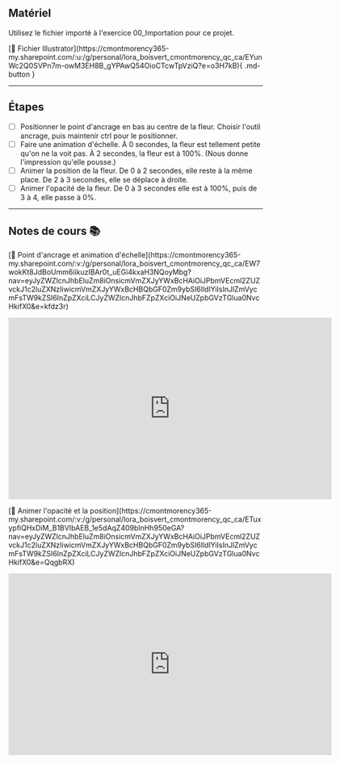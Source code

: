 ## Matériel

<p>Utilisez le fichier importé à l'exercice 00_Importation pour ce projet.</p>
[📁 Fichier Illustrator](https://cmontmorency365-my.sharepoint.com/:u:/g/personal/lora_boisvert_cmontmorency_qc_ca/EYunWc2Q0SVPn7m-owM3EH8B_gYPAwQ54OioCTcwTpVziQ?e=o3H7kB){ .md-button }

***

## Étapes

- [ ] Positionner le point d'ancrage en bas au centre de la fleur. Choisir l'outil ancrage, puis maintenir ctrl pour le positionner.
- [ ] Faire une animation d'échelle. À 0 secondes, la fleur est tellement petite qu'on ne la voit pas. À 2 secondes, la fleur est à 100%. (Nous donne l'impression qu'elle pousse.) 
- [ ] Animer la position de la fleur. De 0 à 2 secondes, elle reste à la même place. De 2 à 3 secondes, elle se déplace à droite. 
- [ ] Animer l'opacité de la fleur. De 0 à 3 secondes elle est à 100%, puis de 3 à 4, elle passe à 0%. 

***

## Notes de cours 📚

<p>[📁 Point d'ancrage et animation d'échelle](https://cmontmorency365-my.sharepoint.com/:v:/g/personal/lora_boisvert_cmontmorency_qc_ca/EW7wokKt8JdBoUmm6iikuzIBAr0t_uEGi4kxaH3NQoyMbg?nav=eyJyZWZlcnJhbEluZm8iOnsicmVmZXJyYWxBcHAiOiJPbmVEcml2ZUZvckJ1c2luZXNzIiwicmVmZXJyYWxBcHBQbGF0Zm9ybSI6IldlYiIsInJlZmVycmFsTW9kZSI6InZpZXciLCJyZWZlcnJhbFZpZXciOiJNeUZpbGVzTGlua0NvcHkifX0&e=kfdz3r)</p>
<iframe src="https://cmontmorency365-my.sharepoint.com/personal/lora_boisvert_cmontmorency_qc_ca/_layouts/15/embed.aspx?UniqueId=42a2f06e-f0ad-4197-a149-a6ea28a4bb32&embed=%7B%22ust%22%3Atrue%2C%22hv%22%3A%22CopyEmbedCode%22%7D&referrer=StreamWebApp&referrerScenario=EmbedDialog.Create" width="640" height="360" frameborder="0" scrolling="no" allowfullscreen title="02_point_d_ancrage_et_animation_de_l_echelle.mov"></iframe>
<p>[📁 Animer l'opacité et la position](https://cmontmorency365-my.sharepoint.com/:v:/g/personal/lora_boisvert_cmontmorency_qc_ca/ETuxypfiQHxDiM_B1BVIbAEB_1e5dAqZ409bInHh950eGA?nav=eyJyZWZlcnJhbEluZm8iOnsicmVmZXJyYWxBcHAiOiJPbmVEcml2ZUZvckJ1c2luZXNzIiwicmVmZXJyYWxBcHBQbGF0Zm9ybSI6IldlYiIsInJlZmVycmFsTW9kZSI6InZpZXciLCJyZWZlcnJhbFZpZXciOiJNeUZpbGVzTGlua0NvcHkifX0&e=QqgbRX)</p>
<iframe src="https://cmontmorency365-my.sharepoint.com/personal/lora_boisvert_cmontmorency_qc_ca/_layouts/15/embed.aspx?UniqueId=97cab13b-40e2-437c-88cf-c1d415486c01&embed=%7B%22ust%22%3Atrue%2C%22hv%22%3A%22CopyEmbedCode%22%7D&referrer=StreamWebApp&referrerScenario=EmbedDialog.Create" width="640" height="360" frameborder="0" scrolling="no" allowfullscreen title="03_animation_de_l_opacite_et_de_la_position.mov"></iframe>
